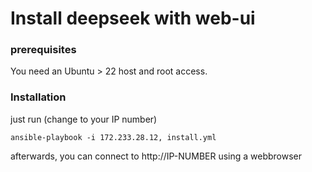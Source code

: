 # Install deepseek with web-ui

### prerequisites

You need an Ubuntu > 22 host and root access.


### Installation

just run (change to your IP number)

```
ansible-playbook -i 172.233.28.12, install.yml 
```

afterwards, you can connect to http://IP-NUMBER using a webbrowser
